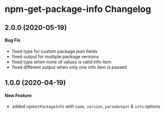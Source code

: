 # npm-get-package-info Changelog

## 2.0.0 (2020-05-19)
#### Bug Fix
- fixed type for custom package.json fields
- fixed output for multiple package versions
- fixed type when none of values is valid info item
- fixed different output when only one info item is passed

## 1.0.0 (2020-04-19)
#### New Feature
- added `npmGetPackageInfo` with `name`, `version`, `parseOutput` & `info` options
